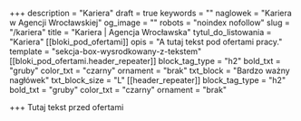 +++
description = "Kariera"
draft = true
keywords = ""
naglowek = "Kariera w Agencji Wrocławskiej"
og_image = ""
robots = "noindex nofollow"
slug = "/kariera"
title = "Kariera | Agencja Wrocławska"
tytul_do_listowania = "Kariera"
[[bloki_pod_ofertami]]
opis = "A tutaj tekst pod ofertami pracy."
template = "sekcja-box-wysrodkowany-z-tekstem"
[[bloki_pod_ofertami.header_repeater]]
block_tag_type = "h2"
bold_txt = "gruby"
color_txt = "czarny"
ornament = "brak"
txt_block = "Bardzo ważny nagłówek"
txt_block_size = "L"
[[header_repeater]]
block_tag_type = "h2"
bold_txt = "gruby"
color_txt = "czarny"
ornament = "brak"

+++
Tutaj tekst przed ofertami